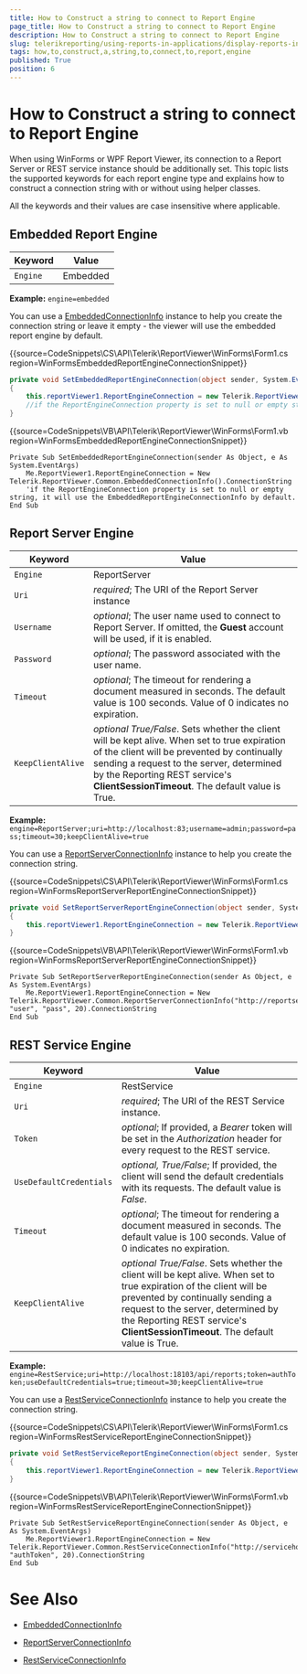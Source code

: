 ```yaml
---
title: How to Construct a string to connect to Report Engine
page_title: How to Construct a string to connect to Report Engine 
description: How to Construct a string to connect to Report Engine
slug: telerikreporting/using-reports-in-applications/display-reports-in-applications/how-to-construct-a-string-to-connect-to-report-engine
tags: how,to,construct,a,string,to,connect,to,report,engine
published: True
position: 6
---
```


# How to Construct a string to connect to Report Engine



When using WinForms or WPF Report Viewer, its connection to a Report Server or REST service instance should be additionally set.         This topic lists the supported keywords for each report engine type and explains how to construct a connection string with or without using helper classes.       

All the keywords and their values are case insensitive where applicable.       

## Embedded Report Engine


| Keyword | Value |
| ------ | ------ |
|`Engine`|Embedded|


__Example:__ `engine=embedded`

You can use a  [EmbeddedConnectionInfo](/reporting/api/Telerik.ReportViewer.Common.EmbeddedConnectionInfo)  instance to help you create the connection string or           leave it empty - the viewer will use the embedded report engine by default.         

{{source=CodeSnippets\CS\API\Telerik\ReportViewer\WinForms\Form1.cs region=WinFormsEmbeddedReportEngineConnectionSnippet}}
````C#
private void SetEmbeddedReportEngineConnection(object sender, System.EventArgs e)
{
    this.reportViewer1.ReportEngineConnection = new Telerik.ReportViewer.Common.EmbeddedConnectionInfo().ConnectionString;
    //if the ReportEngineConnection property is set to null or empty string, it will use the EmbeddedConnectionInfo by default.
}
````
{{source=CodeSnippets\VB\API\Telerik\ReportViewer\WinForms\Form1.vb region=WinFormsEmbeddedReportEngineConnectionSnippet}}
````VB
Private Sub SetEmbeddedReportEngineConnection(sender As Object, e As System.EventArgs)
    Me.ReportViewer1.ReportEngineConnection = New Telerik.ReportViewer.Common.EmbeddedConnectionInfo().ConnectionString
    'if the ReportEngineConnection property is set to null or empty string, it will use the EmbeddedReportEngineConnectionInfo by default.
End Sub
````

## Report Server Engine


| Keyword | Value |
| ------ | ------ |
|`Engine`|ReportServer|
|`Uri`| *required*; The URI of the Report Server instance|
|`Username`| *optional*; The user name used to connect to Report Server. If omitted, the __Guest__ account will be used, if it is enabled.|
|`Password`| *optional*; The password associated with the user name.|
|`Timeout`| *optional*; The timeout for rendering a document measured in seconds. The default value is 100 seconds. Value of 0 indicates no expiration.|
|`KeepClientAlive`| *optional True/False*. Sets whether the client will be kept alive. When set to true expiration of the client will                 be prevented by continually sending a request to the server, determined by the Reporting REST service's __ClientSessionTimeout__. The default value is True.|


__Example:__ `engine=ReportServer;uri=http://localhost:83;username=admin;password=pass;timeout=30;keepClientAlive=true`

You can use a  [ReportServerConnectionInfo](/reporting/api/Telerik.ReportViewer.Common.ReportServerConnectionInfo)  instance to help you create the connection string.         

{{source=CodeSnippets\CS\API\Telerik\ReportViewer\WinForms\Form1.cs region=WinFormsReportServerReportEngineConnectionSnippet}}
````C#
private void SetReportServerReportEngineConnection(object sender, System.EventArgs e)
{
    this.reportViewer1.ReportEngineConnection = new Telerik.ReportViewer.Common.ReportServerConnectionInfo("http://reportserver:83", "user", "pass", 20).ConnectionString;
}
````
{{source=CodeSnippets\VB\API\Telerik\ReportViewer\WinForms\Form1.vb region=WinFormsReportServerReportEngineConnectionSnippet}}
````VB
Private Sub SetReportServerReportEngineConnection(sender As Object, e As System.EventArgs)
    Me.ReportViewer1.ReportEngineConnection = New Telerik.ReportViewer.Common.ReportServerConnectionInfo("http://reportserver:83", "user", "pass", 20).ConnectionString
End Sub
````

## REST Service Engine


| Keyword | Value |
| ------ | ------ |
|`Engine`|RestService|
|`Uri`| *required*; The URI of the REST Service instance.|
|`Token`| *optional*; If provided, a *Bearer* token will be set in the *Authorization* header for every request to the REST service.|
|`UseDefaultCredentials`| *optional, True/False*; If provided, the client will send the default credentials with its requests. The default value is *False*.|
|`Timeout`| *optional*; The timeout for rendering a document measured in seconds. The default value is 100 seconds. Value of 0 indicates no expiration.|
|`KeepClientAlive`| *optional True/False*. Sets whether the client will be kept alive. When set to true expiration of the client will                 be prevented by continually sending a request to the server, determined by the Reporting REST service's __ClientSessionTimeout__. The default value is True.|


__Example:__ `engine=RestService;uri=http://localhost:18103/api/reports;token=authToken;useDefaultCredentials=true;timeout=30;keepClientAlive=true`

You can use a  [RestServiceConnectionInfo](/reporting/api/Telerik.ReportViewer.Common.RestServiceConnectionInfo)  instance to help you create the connection string.         

{{source=CodeSnippets\CS\API\Telerik\ReportViewer\WinForms\Form1.cs region=WinFormsRestServiceReportEngineConnectionSnippet}}
````C#
private void SetRestServiceReportEngineConnection(object sender, System.EventArgs e)
{
    this.reportViewer1.ReportEngineConnection = new Telerik.ReportViewer.Common.RestServiceConnectionInfo("http://servicehost:83/api/reports", "authToken", 20).ConnectionString;
}
````
{{source=CodeSnippets\VB\API\Telerik\ReportViewer\WinForms\Form1.vb region=WinFormsRestServiceReportEngineConnectionSnippet}}
````VB
Private Sub SetRestServiceReportEngineConnection(sender As Object, e As System.EventArgs)
    Me.ReportViewer1.ReportEngineConnection = New Telerik.ReportViewer.Common.RestServiceConnectionInfo("http://servicehost:83/api/reports", "authToken", 20).ConnectionString
End Sub
````


# See Also
 

* [EmbeddedConnectionInfo](/reporting/api/Telerik.ReportViewer.Common.EmbeddedConnectionInfo)  

* [ReportServerConnectionInfo](/reporting/api/Telerik.ReportViewer.Common.ReportServerConnectionInfo)  

* [RestServiceConnectionInfo](/reporting/api/Telerik.ReportViewer.Common.RestServiceConnectionInfo)


